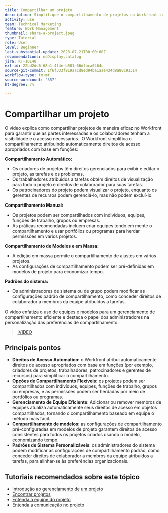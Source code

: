```yaml
---
title: Compartilhar um projeto
description: Simplifique o compartilhamento de projetos no Workfront com direitos de acesso automáticos, opções flexíveis, gerenciamento baseado em equipe, compartilhamento de modelos e padrões de sistema personalizáveis para colaboração simplificada.
activity: use
team: Technical Marketing
feature: Work Management
thumbnail: share-a-project.jpeg
type: Tutorial
role: User
level: Beginner
last-substantial-update: 2023-07-21T00:00:00Z
recommendations: noDisplay,catalog
jira: KT-10148
exl-id: 22bd2dd6-68a1-4f4e-b581-66dfbca0464c
source-git-commit: 1f6f333f919aacd8ed94ba1aae434d8a80c91314
workflow-type: tm+mt
source-wordcount: '357'
ht-degree: 7%

---
```


# Compartilhar um projeto

O vídeo explica como compartilhar projetos de maneira eficaz no Workfront para garantir que as partes interessadas e os colaboradores tenham a visibilidade e o acesso necessários. &#x200B; O Workfront simplifica o compartilhamento atribuindo automaticamente direitos de acesso apropriados com base em funções:

**Compartilhamento Automático:**
* Os criadores de projetos têm direitos gerenciados para exibir e editar o projeto, as tarefas e os problemas.
* Os trabalhadores atribuídos a tarefas obtêm direitos de visualização para todo o projeto e direitos de colaborador para suas tarefas.
* Os patrocinadores do projeto podem visualizar o projeto, enquanto os gerentes de recursos podem gerenciá-lo, mas não podem excluí-lo.

**Compartilhamento Manual:**
* Os projetos podem ser compartilhados com indivíduos, equipes, funções de trabalho, grupos ou empresas.
* As práticas recomendadas incluem criar equipes tendo em mente o compartilhamento e usar portfólios ou programas para herdar permissões em vários projetos.

**Compartilhamento de Modelos e em Massa:**
* A edição em massa permite o compartilhamento de ajustes em vários projetos. &#x200B;
* As configurações de compartilhamento podem ser pré-definidas em modelos de projeto para economizar tempo. &#x200B;

**Padrões do sistema:**
* Os administradores de sistema ou de grupo podem modificar as configurações padrão de compartilhamento, como conceder direitos de colaborador a membros da equipe atribuídos a tarefas.

O vídeo enfatiza o uso de equipes e modelos para um gerenciamento de compartilhamento eficiente e destaca o papel dos administradores na personalização das preferências de compartilhamento.

>[!VIDEO](https://video.tv.adobe.com/v/3418904/?quality=12&learn=on&enablevpops)

## Principais pontos

* **Direitos de Acesso Automático:** o Workfront atribui automaticamente direitos de acesso apropriados com base em funções (por exemplo, criadores de projetos, trabalhadores, patrocinadores e gerentes de recursos) para simplificar o compartilhamento. &#x200B;
* **Opções de Compartilhamento Flexíveis:** os projetos podem ser compartilhados com indivíduos, equipes, funções de trabalho, grupos ou empresas, e as permissões podem ser herdadas por meio de portfólios ou programas. &#x200B;
* **Gerenciamento de Equipe Eficiente**: Adicionar ou remover membros de equipes atualiza automaticamente seus direitos de acesso em objetos compartilhados, tornando o compartilhamento baseado em equipe o método mais fácil. &#x200B;
* **Compartilhamento de modelos:** as configurações de compartilhamento pré-configuradas em modelos de projeto garantem direitos de acesso consistentes para todos os projetos criados usando o modelo, economizando tempo. &#x200B;
* **Padrões de Sistema Personalizáveis**: os administradores do sistema podem modificar as configurações de compartilhamento padrão, como conceder direitos de colaborador a membros da equipe atribuídos a tarefas, para alinhar-se às preferências organizacionais. &#x200B;


## Tutoriais recomendados sobre este tópico

* [Introdução ao gerenciamento de um projeto](/help/manage-work/projects/getting-started-manage-a-project.md)
* [Encontrar projetos](/help/manage-work/projects/find-projects.md)
* [Entenda a equipe do projeto](/help/manage-work/projects/understand-the-project-team.md)
* [Entenda a comunicação no projeto](/help/manage-work/projects/understand-project-communication.md)

